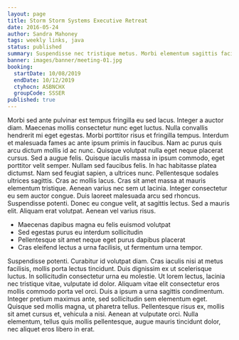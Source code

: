 ```yaml
---
layout: page
title: Storm Storm Systems Executive Retreat
date: 2016-05-24
author: Sandra Mahoney
tags: weekly links, java
status: published
summary: Suspendisse nec tristique metus. Morbi elementum sagittis facilisis. Sed venenatis.
banner: images/banner/meeting-01.jpg
booking:
  startDate: 10/08/2019
  endDate: 10/12/2019
  ctyhocn: ASBNCHX
  groupCode: SSSER
published: true
---
```

Morbi sed ante pulvinar est tempus fringilla eu sed lacus. Integer a auctor diam. Maecenas mollis consectetur nunc eget luctus. Nulla convallis hendrerit mi eget egestas. Morbi porttitor risus et fringilla tempus. Interdum et malesuada fames ac ante ipsum primis in faucibus. Nam ac purus quis arcu dictum mollis id ac nunc. Quisque volutpat nulla eget neque placerat cursus. Sed a augue felis. Quisque iaculis massa in ipsum commodo, eget porttitor velit semper. Nullam sed faucibus felis. In hac habitasse platea dictumst. Nam sed feugiat sapien, a ultrices nunc. Pellentesque sodales ultrices sagittis. Cras ac mollis lacus. Cras sit amet massa at mauris elementum tristique.
Aenean varius nec sem ut lacinia. Integer consectetur eu sem auctor congue. Duis laoreet malesuada arcu sed rhoncus. Suspendisse potenti. Donec eu congue velit, at sagittis lectus. Sed a mauris elit. Aliquam erat volutpat. Aenean vel varius risus.

* Maecenas dapibus magna eu felis euismod volutpat
* Sed egestas purus eu interdum sollicitudin
* Pellentesque sit amet neque eget purus dapibus placerat
* Cras eleifend lectus a urna facilisis, ut fermentum urna tempor.

Suspendisse potenti. Curabitur id volutpat diam. Cras iaculis nisi at metus facilisis, mollis porta lectus tincidunt. Duis dignissim ex ut scelerisque luctus. In sollicitudin consectetur urna eu molestie. Ut lorem lectus, lacinia nec tristique vitae, vulputate id dolor. Aliquam vitae elit consectetur eros mollis commodo porta vel orci. Duis a ipsum a urna sagittis condimentum. Integer pretium maximus ante, sed sollicitudin sem elementum eget. Quisque sed mollis magna, ut pharetra tellus. Pellentesque risus ex, mollis sit amet cursus et, vehicula a nisi. Aenean at vulputate orci. Nulla elementum, tellus quis mollis pellentesque, augue mauris tincidunt dolor, nec aliquet eros libero in erat.
